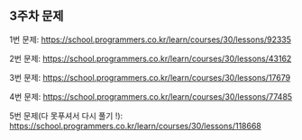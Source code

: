 ## 3주차 문제

1번 문제: https://school.programmers.co.kr/learn/courses/30/lessons/92335

2번 문제: https://school.programmers.co.kr/learn/courses/30/lessons/43162

3번 문제: https://school.programmers.co.kr/learn/courses/30/lessons/17679

4번 문제: https://school.programmers.co.kr/learn/courses/30/lessons/77485

5번 문제(다 못푸셔서 다시 풀기 !): https://school.programmers.co.kr/learn/courses/30/lessons/118668 
